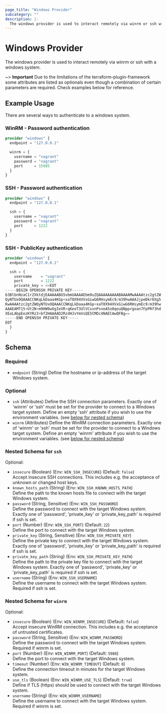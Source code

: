 ```yaml
---
page_title: "Windows Provider"
subcategory: ""
description: |-
  The windows provider is used to interact remotely via winrm or ssh with a windows system
---
```

# Windows Provider

<!-- provider description generated from schema -->
The windows provider is used to interact remotely via winrm or ssh with a windows system.

~> **Important** Due to the limitations of the terraform-plugin-framework some attributes are listed as optionals even though a combination of certain parameters are required. Check examples below for reference.

<!-- examples generated from template and example files -->
## Example Usage

There are several ways to authenticate to a windows system.

### WinRM - Password authentication
```terraform
provider "windows" {
  endpoint = "127.0.0.1"

  winrm = {
    username = "vagrant"
    password = "vagrant"
    port     = 15985
  }
}
```

### SSH - Password authentication
```terraform
provider "windows" {
  endpoint = "127.0.0.1"

  ssh = {
    username = "vagrant"
    password = "vagrant"
    port     = 1222
  }
}
```

### SSH - PublicKey authentication
```terraform
provider "windows" {
  endpoint = "127.0.0.1"

  ssh = {
    username    = "vagrant"
    port        = 1222
    private_key = <<EOT
-----BEGIN OPENSSH PRIVATE KEY-----
b3BlbnNzaC1rZXktdjEAAAAABG5vbmUAAAAEbm9uZQAAAAAAAAABAAAAMwAAAAtzc2gtZW
QyNTUxOQAAACCNKqLkDaaa4KGp+xaT0X94XVxGiwG6RHsymEc9/m39hwAAAJjpeDkr6Xg5
KwAAAAtzc2gtZWQyNTUxOQAAACCNKqLkDaaa4KGp+xaT0X94XVxGiwG6RHsymEc9/m39hw
AAAEAMT15+Ut2N+m9HW9wXgIeVR+qKeoT3UlVCxxnPsnoA5o0qouQNpprgoan7FpPRf3hd
XEaLAbpEezKYRz3+bf2HAAAAD2RzdHJvYmVsQE5CMDc4NAECAwQFBg==
-----END OPENSSH PRIVATE KEY-----
EOT
  }
}
```

<!-- schema generated by tfplugindocs -->
## Schema

### Required

- `endpoint` (String) Define the hostname or ip-address of the target Windows system.

### Optional

- `ssh` (Attributes) Define the SSH connection parameters. Exactly one of 'winrm' or 'ssh' must be set for the provider to connect to a Windows target system. Define an empty 'ssh' attribute if you wish to use the environment variables. (see [below for nested schema](#nestedatt--ssh))
- `winrm` (Attributes) Define the WinRM connection parameters. Exactly one of 'winrm' or 'ssh' must be set for the provider to connect to a Windows target system. Define an empty 'winrm' attribute if you wish to use the environment variables. (see [below for nested schema](#nestedatt--winrm))

<a id="nestedatt--ssh"></a>
### Nested Schema for `ssh`

Optional:

- `insecure` (Boolean) (Env: `WIN_SSH_INSECURE`) (Default: `false`)<br>Accept insecure SSH connections. This includes e.g. the acceptance of unknown or changed host keys.
- `known_hosts_path` (String) (Env: `WIN_SSH_KNOWN_HOSTS_PATH`)<br>Define the path to the known hosts file to connect with the target Windows system.
- `password` (String, Sensitive) (Env: `WIN_SSH_PASSWORD`)<br>Define the password to connect with the target Windows system. Exactly one of 'password', 'private_key' or 'private_key_path' is required if ssh is set.
- `port` (Number) (Env: `WIN_SSH_PORT`) (Default: `22`)<br>Define the port to connect with the target Windows system.
- `private_key` (String, Sensitive) (Env: `WIN_SSH_PRIVATE_KEY`)<br>Define the private key to connect with the target Windows system. Exactly one of 'password', 'private_key' or 'private_key_path' is required if ssh is set.
- `private_key_path` (String) (Env: `WIN_SSH_PRIVATE_KEY_PATH`)<br>Define the path to the private key file to connect with the target Windows system. Exactly one of 'password', 'private_key' or 'private_key_path' is required if ssh is set.
- `username` (String) (Env: `WIN_SSH_USERNAME`)<br>Define the username to connect with the target Windows system. Required if ssh is set.


<a id="nestedatt--winrm"></a>
### Nested Schema for `winrm`

Optional:

- `insecure` (Boolean) (Env: `WIN_WINRM_INSECURE`) (Default: `false`)<br>Accept insecure WinRM connection. This includes e.g. the acceptance of untrusted certificates.
- `password` (String, Sensitive) (Env: `WIN_WINRM_PASSWORD`)<br>Define the password to connect with the target Windows system. Required if winrm is set.
- `port` (Number) (Env: `WIN_WINRM_PORT`) (Default: `5986`)<br>Define the port to connect with the target Windows system.
- `timeout` (Number) (Env: `WIN_WINRM_TIMEOUT`) (Default: `0`)<br>Define the connection timeout in minutes for the target Windows system.
- `use_tls` (Boolean) (Env: `WIN_WINRM_USE_TLS`) (Default: `true`)<br>Define if TLS (https) should be used to connect with the target Windows system.
- `username` (String) (Env: `WIN_WINRM_USERNAME`)<br>Define the username to connect with the target Windows system. Required if winrm is set.



